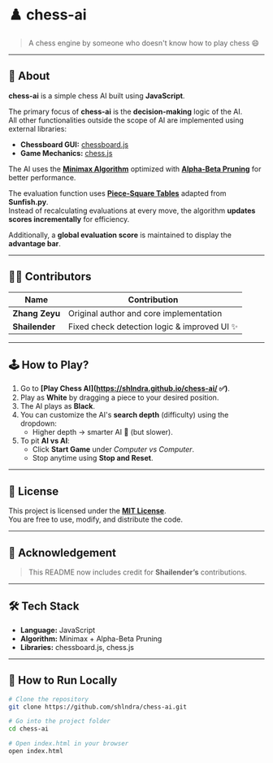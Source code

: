 # ♟️ chess-ai

> A chess engine by someone who doesn't know how to play chess 😄  

---

## 📌 About

**chess-ai** is a simple chess AI built using **JavaScript**.

The primary focus of **chess-ai** is the **decision-making** logic of the AI.  
All other functionalities outside the scope of AI are implemented using external libraries:

- **Chessboard GUI:** [chessboard.js](https://chessboardjs.com/)
- **Game Mechanics:** [chess.js](https://github.com/jhlywa/chess.js)

The AI uses the **[Minimax Algorithm](https://en.wikipedia.org/wiki/Minimax)** optimized with **[Alpha-Beta Pruning](https://en.wikipedia.org/wiki/Alpha%E2%80%93beta_pruning)** for better performance.  

The evaluation function uses **[Piece-Square Tables](https://www.chessprogramming.org/Piece-Square_Tables)** adapted from **Sunfish.py**.  
Instead of recalculating evaluations at every move, the algorithm **updates scores incrementally** for efficiency.  

Additionally, a **global evaluation score** is maintained to display the **advantage bar**.

---

## 👨‍💻 Contributors

| Name           | Contribution                                    |
|---------------|--------------------------------------------------|
| **Zhang Zeyu** | Original author and core implementation          |
| **Shailender** | Fixed check detection logic & improved UI ✨      |

---

## 🕹️ How to Play?

1. Go to **[Play Chess AI](https://shlndra.github.io/chess-ai/ ✅)**.
2. Play as **White** by dragging a piece to your desired position.
3. The AI plays as **Black**.
4. You can customize the AI's **search depth** (difficulty) using the dropdown:
   - Higher depth → smarter AI 🤖 (but slower).
5. To pit **AI vs AI**:
   - Click **Start Game** under *Computer vs Computer*.
   - Stop anytime using **Stop and Reset**.

---

## 📜 License

This project is licensed under the **[MIT License](LICENSE)**.  
You are free to use, modify, and distribute the code.

---

## 🙌 Acknowledgement

> This README now includes credit for **Shailender’s** contributions.

---

## 🛠️ Tech Stack

- **Language:** JavaScript
- **Algorithm:** Minimax + Alpha-Beta Pruning
- **Libraries:** chessboard.js, chess.js

---

## 🚀 How to Run Locally

```bash
# Clone the repository
git clone https://github.com/shlndra/chess-ai.git

# Go into the project folder
cd chess-ai

# Open index.html in your browser
open index.html
